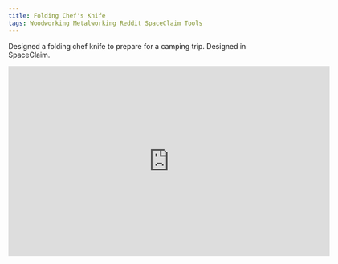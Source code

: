 ```yaml
---
title: Folding Chef's Knife
tags: Woodworking Metalworking Reddit SpaceClaim Tools
---
```


Designed a folding chef knife to prepare for a camping trip.  Designed in SpaceClaim.
<!--more-->

<iframe id="reddit-embed" src="https://www.redditmedia.com/r/knifemaking/comments/uh62iq/first_knife_folding_chef_knife_for_camping/?ref_source=embed&amp;ref=share&amp;embed=true" sandbox="allow-scripts allow-same-origin allow-popups" style="border: none;" height="379" width="640" scrolling="no"></iframe>